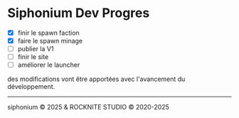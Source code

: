 # Siphonium Dev Progres

- [x] finir le spawn faction
- [x] faire le spawn minage
- [ ] publier la V1
- [ ] finir le site
- [ ] améliorer le launcher

des modifications vont être apportées avec l'avancement du développement.

---

siphonium © 2025 & ROCKNITE STUDIO © 2020-2025
